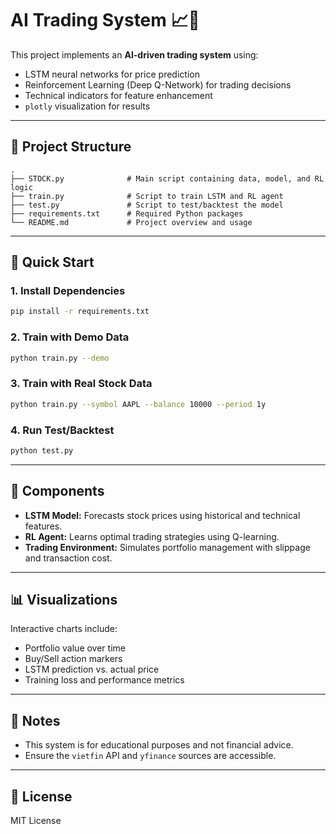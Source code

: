 # AI Trading System 📈🤖

This project implements an **AI-driven trading system** using:
- LSTM neural networks for price prediction
- Reinforcement Learning (Deep Q-Network) for trading decisions
- Technical indicators for feature enhancement
- `plotly` visualization for results

---

## 📂 Project Structure

```
.
├── STOCK.py              # Main script containing data, model, and RL logic
├── train.py              # Script to train LSTM and RL agent
├── test.py               # Script to test/backtest the model
├── requirements.txt      # Required Python packages
└── README.md             # Project overview and usage
```

---

## 🚀 Quick Start

### 1. Install Dependencies

```bash
pip install -r requirements.txt
```

### 2. Train with Demo Data

```bash
python train.py --demo
```

### 3. Train with Real Stock Data

```bash
python train.py --symbol AAPL --balance 10000 --period 1y
```

### 4. Run Test/Backtest

```bash
python test.py
```

---

## 🧠 Components

- **LSTM Model:** Forecasts stock prices using historical and technical features.
- **RL Agent:** Learns optimal trading strategies using Q-learning.
- **Trading Environment:** Simulates portfolio management with slippage and transaction cost.

---

## 📊 Visualizations

Interactive charts include:
- Portfolio value over time
- Buy/Sell action markers
- LSTM prediction vs. actual price
- Training loss and performance metrics

---

## 📌 Notes

- This system is for educational purposes and not financial advice.
- Ensure the `vietfin` API and `yfinance` sources are accessible.

---

## 📃 License

MIT License
